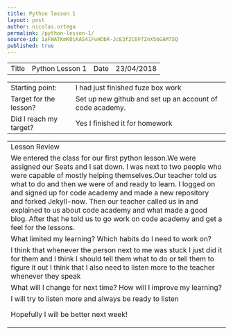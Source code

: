 ```yaml
---
title: Python lesson 1
layout: post
author: nicolas.ortega
permalink: /python-lesson-1/
source-id: 1aFWATKmK0iKAS41FuHObR-JcE3f2C6FfZnX56GAM75Q
published: true
---
```

<table>
  <tr>
    <td>Title</td>
    <td>Python
Lesson 1</td>
    <td>Date</td>
    <td>23/04/2018</td>
  </tr>
</table>


<table>
  <tr>
    <td>Starting point:</td>
    <td>I had just finished fuze box work</td>
  </tr>
  <tr>
    <td>Target for the lesson?</td>
    <td>Set up new github and set up an account of code academy.</td>
  </tr>
  <tr>
    <td>Did I reach my target? 
</td>
    <td>Yes I finished it for homework</td>
  </tr>
</table>


<table>
  <tr>
    <td>Lesson Review</td>
  </tr>
  <tr>
    <td>We entered the class for our first python lesson.We were assigned our 
Seats and I sat down. I was next to two people who were capable of mostly helping themselves.Our teacher told us what to do and then we were of and ready to learn. I logged on and signed up for code academy and made a new repository and forked Jekyll-now. Then our teacher called us in and explained to us about code academy and what made a good blog.
After that he told us to go work on code academy and get a feel for the lessons.
</td>
  </tr>
  <tr>
    <td>What limited my learning? Which habits do I need to work on? </td>
  </tr>
  <tr>
    <td>I think that whenever the person next to me was stuck I just did it for them and I think I should tell them what to do or tell them to figure it out
I think that I also need to listen more to the teacher whenever they speak</td>
  </tr>
  <tr>
    <td>What will I change for next time? How will I improve my learning?</td>
  </tr>
  <tr>
    <td>I will try to listen more and always be ready to listen 

Hopefully I will be better next week!</td>
  </tr>
</table>


